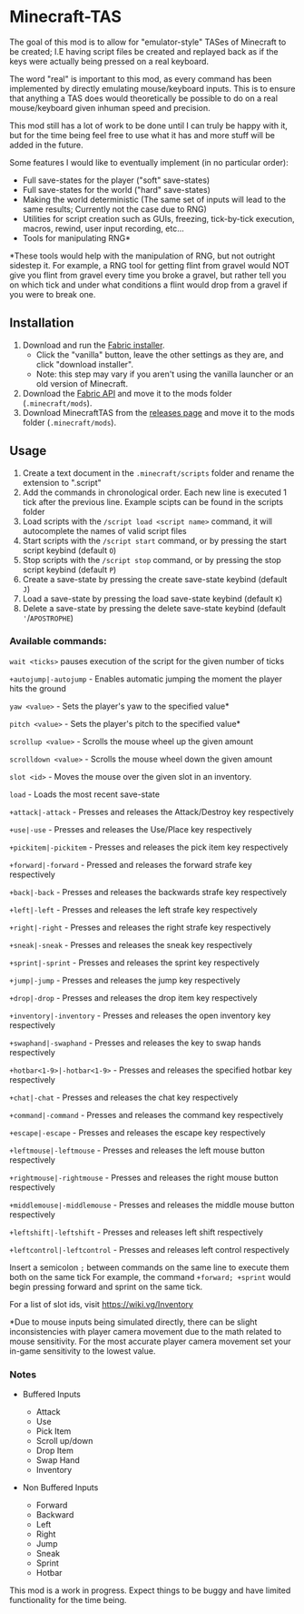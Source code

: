 # Minecraft-TAS
The goal of this mod is to allow for "emulator-style" TASes of Minecraft to be created; I.E having script files be created and replayed back as if the keys were actually being pressed on a real keyboard.

The word "real" is important to this mod, as every command has been implemented by directly emulating mouse/keyboard inputs. This is to ensure that anything a TAS does would theoretically be possible to do on a real mouse/keyboard given inhuman speed and precision.

This mod still has a lot of work to be done until I can truly be happy with it, but for the time being feel free to use what it has and more stuff will be added in the future.

Some features I would like to eventually implement (in no particular order):
* Full save-states for the player ("soft" save-states)
* Full save-states for the world ("hard" save-states)
* Making the world deterministic (The same set of inputs will lead to the same results; Currently not the case due to RNG)
* Utilities for script creation such as GUIs, freezing, tick-by-tick execution, macros, rewind, user input recording, etc...
* Tools for manipulating RNG*

*These tools would help with the manipulation of RNG, but not outright sidestep it. For example, a RNG tool for getting flint from gravel would NOT give you flint from gravel every time you broke a gravel, but rather tell you on which tick and under what conditions a flint would drop from a gravel if you were to break one.

## Installation
1. Download and run the [Fabric installer](https://fabricmc.net/use).
   - Click the "vanilla" button, leave the other settings as they are,
     and click "download installer".
   - Note: this step may vary if you aren't using the vanilla launcher
     or an old version of Minecraft.
1. Download the [Fabric API](https://minecraft.curseforge.com/projects/fabric)
   and move it to the mods folder (`.minecraft/mods`).
1. Download MinecraftTAS from the [releases page](https://github.com/RubiksImplosion/Minecraft-TAS/releases)
   and move it to the mods folder (`.minecraft/mods`).
   
## Usage
1. Create a text document in the `.minecraft/scripts` folder and rename the extension to ".script"
2. Add the commands in chronological order. Each new line is executed 1 tick after the previous line. Example scipts can be found in the scripts folder
3. Load scripts with the `/script load <script name>` command, it will autocomplete the names of valid script files
4. Start scripts with the `/script start` command, or by pressing the start script keybind (default `O`)
5. Stop scripts with the `/script stop` command, or by pressing the stop script keybind (default `P`)
6. Create a save-state by pressing the create save-state keybind (default `J`)
7. Load a save-state by pressing the load save-state keybind (default `K`)
8. Delete a save-state by pressing the delete save-state keybind (default `'`/`APOSTROPHE`)

### Available commands:
 
 `wait <ticks>` pauses execution of the script for the given number of ticks 
 
`+autojump|-autojump` - Enables automatic jumping the moment the player hits the ground

`yaw <value>` - Sets the player's yaw to the specified value*
 
`pitch <value>` - Sets the player's pitch to the specified value*

`scrollup <value>` - Scrolls the mouse wheel up the given amount

`scrolldown <value>` - Scrolls the mouse wheel down the given amount

`slot <id>` - Moves the mouse over the given slot in an inventory.

`load` - Loads the most recent save-state

`+attack|-attack` - Presses and releases the Attack/Destroy key respectively

`+use|-use` - Presses and releases the Use/Place key respectively

`+pickitem|-pickitem` - Presses and releases the pick item key respectively

`+forward|-forward` - Pressed and releases the forward strafe key respectively

`+back|-back` - Presses and releases the backwards strafe key respectively

`+left|-left` - Presses and releases the left strafe key respectively

`+right|-right` - Presses and releases the right strafe key respectively

`+sneak|-sneak` - Presses and releases the sneak key respectively

`+sprint|-sprint` - Presses and releases the sprint key respectively

`+jump|-jump` - Presses and releases the jump key respectively

`+drop|-drop` - Presses and releases the drop item key respectively

`+inventory|-inventory` - Presses and releases the open inventory key respectively

`+swaphand|-swaphand` - Presses and releases the key to swap hands respectively

`+hotbar<1-9>|-hotbar<1-9>` - Presses and releases the specified hotbar key respectively

`+chat|-chat` - Presses and releases the chat key respectively

`+command|-command` - Presses and releases the command key respectively

`+escape|-escape` - Presses and releases the escape key respectively

`+leftmouse|-leftmouse` - Presses and releases the left mouse button respectively

`+rightmouse|-rightmouse` - Presses and releases the right mouse button respectively

`+middlemouse|-middlemouse` - Presses and releases the middle mouse button respectively

`+leftshift|-leftshift` - Presses and releases left shift respectively

`+leftcontrol|-leftcontrol` - Presses and releases left control respectively



Insert a semicolon `;` between commands on the same line to execute them both on the same tick
For example, the command `+forward; +sprint` would begin pressing forward and sprint on the same tick.

For a list of slot ids, visit https://wiki.vg/Inventory

*Due to mouse inputs being simulated directly, there can be slight inconsistencies
with player camera movement due to the math related to mouse sensitivity. For the most accurate player camera movement
set your in-game sensitivity to the lowest value.


### Notes

- Buffered Inputs
    - Attack
    - Use
    - Pick Item
    - Scroll up/down
    - Drop Item
    - Swap Hand
    - Inventory
    
    
- Non Buffered Inputs
    - Forward
    - Backward
    - Left
    - Right
    - Jump
    - Sneak
    - Sprint
    - Hotbar
    
This mod is a work in progress. Expect things to be buggy and have limited functionality for the time being.

